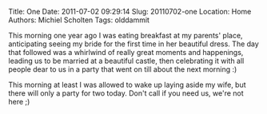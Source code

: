 Title: One
Date: 2011-07-02 09:29:14
Slug: 20110702-one
Location: Home
Authors: Michiel Scholten
Tags: olddammit

<p>This morning one year ago I was eating breakfast at my parents' place, anticipating seeing my bride for the first time in her beautiful dress. The day that followed was a whirlwind of really great moments and happenings, leading us to be married at a beautiful castle, then celebrating it with all people dear to us in a party that went on till about the next morning :)</p>

<p>This morning at least I was allowed to wake up laying aside my wife, but there will only a party for two today. Don't call if you need us, we're not here ;)</p>